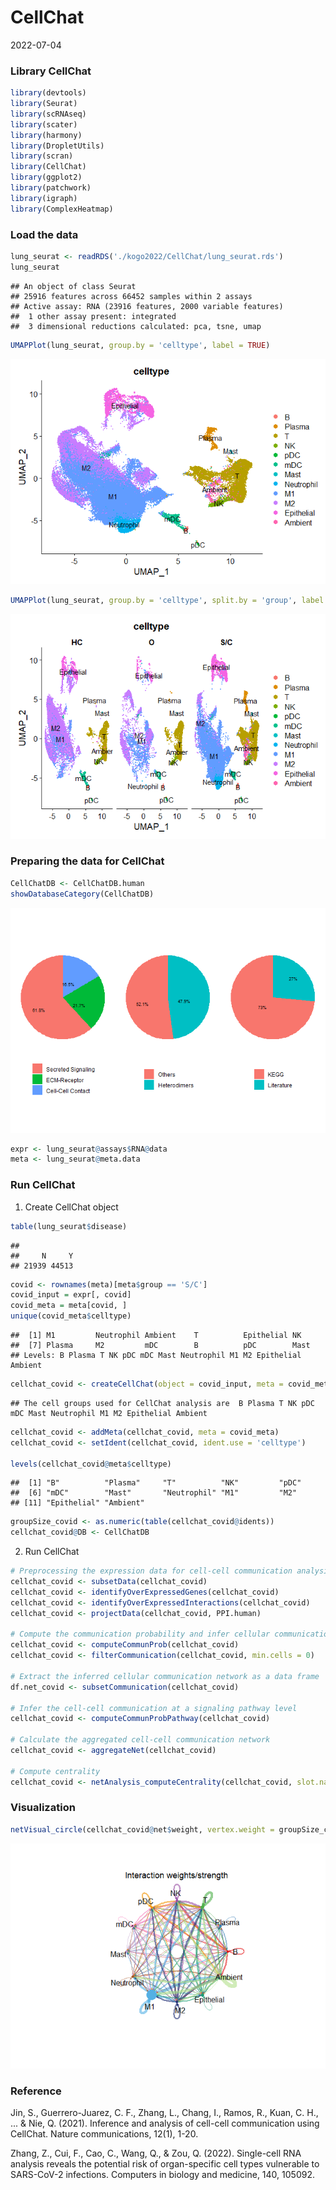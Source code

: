 CellChat
================
2022-07-04

### **Library CellChat**

``` r
library(devtools)
library(Seurat)
library(scRNAseq)
library(scater)
library(harmony)
library(DropletUtils)
library(scran)
library(CellChat)
library(ggplot2)
library(patchwork)
library(igraph)
library(ComplexHeatmap)
```

### **Load the data**

``` r
lung_seurat <- readRDS('./kogo2022/CellChat/lung_seurat.rds')
lung_seurat
```

    ## An object of class Seurat 
    ## 25916 features across 66452 samples within 2 assays 
    ## Active assay: RNA (23916 features, 2000 variable features)
    ##  1 other assay present: integrated
    ##  3 dimensional reductions calculated: pca, tsne, umap

``` r
UMAPPlot(lung_seurat, group.by = 'celltype', label = TRUE)
```

![](KOGO_CellChat_files/figure-gfm/unnamed-chunk-3-1.png)<!-- -->

``` r
UMAPPlot(lung_seurat, group.by = 'celltype', split.by = 'group', label = TRUE)
```

![](KOGO_CellChat_files/figure-gfm/unnamed-chunk-3-2.png)<!-- -->

### **Preparing the data for CellChat**

``` r
CellChatDB <- CellChatDB.human
showDatabaseCategory(CellChatDB)
```

![](KOGO_CellChat_files/figure-gfm/unnamed-chunk-4-1.png)<!-- -->

``` r
expr <- lung_seurat@assays$RNA@data
meta <- lung_seurat@meta.data
```

### **Run CellChat**

1.  Create CellChat object

``` r
table(lung_seurat$disease)
```

    ## 
    ##     N     Y 
    ## 21939 44513

``` r
covid <- rownames(meta)[meta$group == 'S/C']
covid_input = expr[, covid]
covid_meta = meta[covid, ]
unique(covid_meta$celltype)
```

    ##  [1] M1         Neutrophil Ambient    T          Epithelial NK        
    ##  [7] Plasma     M2         mDC        B          pDC        Mast      
    ## Levels: B Plasma T NK pDC mDC Mast Neutrophil M1 M2 Epithelial Ambient

``` r
cellchat_covid <- createCellChat(object = covid_input, meta = covid_meta, group.by = 'celltype')
```

    ## The cell groups used for CellChat analysis are  B Plasma T NK pDC mDC Mast Neutrophil M1 M2 Epithelial Ambient

``` r
cellchat_covid <- addMeta(cellchat_covid, meta = covid_meta)
cellchat_covid <- setIdent(cellchat_covid, ident.use = 'celltype')

levels(cellchat_covid@meta$celltype)
```

    ##  [1] "B"          "Plasma"     "T"          "NK"         "pDC"       
    ##  [6] "mDC"        "Mast"       "Neutrophil" "M1"         "M2"        
    ## [11] "Epithelial" "Ambient"

``` r
groupSize_covid <- as.numeric(table(cellchat_covid@idents))
cellchat_covid@DB <- CellChatDB
```

2.  Run CellChat

``` r
# Preprocessing the expression data for cell-cell communication analysis
cellchat_covid <- subsetData(cellchat_covid)
cellchat_covid <- identifyOverExpressedGenes(cellchat_covid)
cellchat_covid <- identifyOverExpressedInteractions(cellchat_covid)
cellchat_covid <- projectData(cellchat_covid, PPI.human)

# Compute the communication probability and infer cellular communication network
cellchat_covid <- computeCommunProb(cellchat_covid)
cellchat_covid <- filterCommunication(cellchat_covid, min.cells = 0)

# Extract the inferred cellular communication network as a data frame
df.net_covid <- subsetCommunication(cellchat_covid)

# Infer the cell-cell communication at a signaling pathway level
cellchat_covid <- computeCommunProbPathway(cellchat_covid)

# Calculate the aggregated cell-cell communication network
cellchat_covid <- aggregateNet(cellchat_covid)

# Compute centrality
cellchat_covid <- netAnalysis_computeCentrality(cellchat_covid, slot.name = "netP")
```

### **Visualization**

``` r
netVisual_circle(cellchat_covid@net$weight, vertex.weight = groupSize_covid, weight.scale = T, label.edge= F, title.name = "Interaction weights/strength")
```

![](KOGO_CellChat_files/figure-gfm/unnamed-chunk-7-1.png)<!-- -->

### **Reference**
Jin, S., Guerrero-Juarez, C. F., Zhang, L., Chang, I., Ramos, R., Kuan, C. H., ... & Nie, Q. (2021). Inference and analysis of cell-cell communication using CellChat. Nature communications, 12(1), 1-20.

Zhang, Z., Cui, F., Cao, C., Wang, Q., & Zou, Q. (2022). Single-cell RNA analysis reveals the potential risk of organ-specific cell types vulnerable to SARS-CoV-2 infections. Computers in biology and medicine, 140, 105092.
